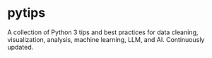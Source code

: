 # pytips
A collection of Python 3 tips and best practices for data cleaning, visualization, analysis, machine learning, LLM, and AI. Continuously updated.
